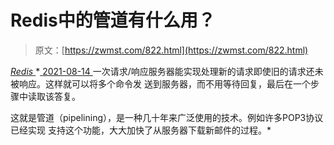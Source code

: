 <!--yml
category: 未分类
date: 0001-01-01 00:00:00
--->

# Redis中的管道有什么用？

> 原文：[https://zwmst.com/822.html](https://zwmst.com/822.html)

   [ *Redis* ](https://zwmst.com/redis)*[ <time datetime="2021-08-14T08:13:44+08:00"> 2021-08-14 </time> ](https://zwmst.com/822.html)  一次请求/响应服务器能实现处理新的请求即使旧的请求还未被响应。这样就可以将多个命令发 送到服务器，而不用等待回复，最后在一个步骤中读取该答复。

这就是管道（pipelining），是一种几十年来广泛使用的技术。例如许多POP3协议已经实现 支持这个功能，大大加快了从服务器下载新邮件的过程。*